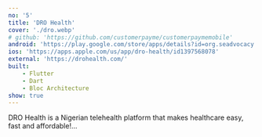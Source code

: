 ```yaml
---
no: '5'
title: 'DRO Health'
cover: './dro.webp'
# github: 'https://github.com/customerpayme/customerpaymemobile'
android: 'https://play.google.com/store/apps/details?id=org.seadvocacy.docsrchout'
ios: 'https://apps.apple.com/us/app/dro-health/id1397568078'
external: 'https://drohealth.com/'
built:
    - Flutter
    - Dart
    - Bloc Architecture
show: true
---
```


DRO Health is a Nigerian telehealth platform that makes healthcare easy, fast and affordable!...